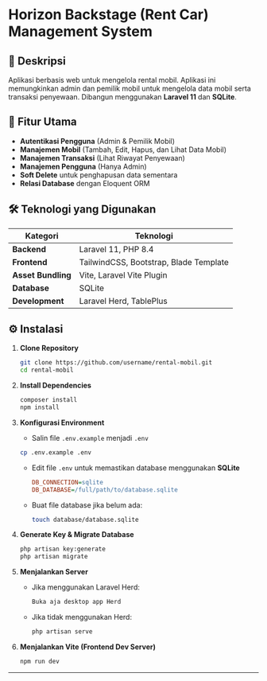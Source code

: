 # Horizon Backstage (Rent Car) Management System

## 📌 Deskripsi

Aplikasi berbasis web untuk mengelola rental mobil. Aplikasi ini memungkinkan admin dan pemilik mobil untuk mengelola data mobil serta transaksi penyewaan. Dibangun menggunakan **Laravel 11** dan **SQLite**.

## 🚀 Fitur Utama

- **Autentikasi Pengguna** (Admin & Pemilik Mobil)
- **Manajemen Mobil** (Tambah, Edit, Hapus, dan Lihat Data Mobil)
- **Manajemen Transaksi** (Lihat Riwayat Penyewaan)
- **Manajemen Pengguna** (Hanya Admin)
- **Soft Delete** untuk penghapusan data sementara
- **Relasi Database** dengan Eloquent ORM

## 🛠️ Teknologi yang Digunakan

| **Kategori**       | **Teknologi**                         |
| ------------------ | ------------------------------------- |
| **Backend**        | Laravel 11, PHP 8.4                   |
| **Frontend**       | TailwindCSS, Bootstrap, Blade Template|
| **Asset Bundling** | Vite, Laravel Vite Plugin             |
| **Database**       | SQLite                                |
| **Development**    | Laravel Herd, TablePlus               |

## ⚙️ Instalasi

1. **Clone Repository**

   ```bash
   git clone https://github.com/username/rental-mobil.git
   cd rental-mobil
   ```

2. **Install Dependencies**

   ```bash
   composer install
   npm install
   ```

3. **Konfigurasi Environment**

   - Salin file `.env.example` menjadi `.env`

   ```bash
   cp .env.example .env
   ```

   - Edit file `.env` untuk memastikan database menggunakan **SQLite**
     ```ini
     DB_CONNECTION=sqlite
     DB_DATABASE=/full/path/to/database.sqlite
     ```
   - Buat file database jika belum ada:
     ```bash
     touch database/database.sqlite
     ```

4. **Generate Key & Migrate Database**

   ```bash
   php artisan key:generate
   php artisan migrate
   ```

5. **Menjalankan Server**

   - Jika menggunakan Laravel Herd:
     ```bash
     Buka aja desktop app Herd
     ```
   - Jika tidak menggunakan Herd:
     ```bash
     php artisan serve
     ```

6. **Menjalankan Vite (Frontend Dev Server)**

   ```bash
   npm run dev
   ```
---
